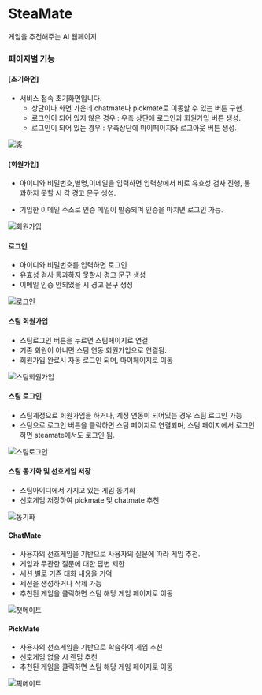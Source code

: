 # SteaMate
게임을 추천해주는 AI 웹페이지


### 페이지별 기능

#### [초기화면]
- 서비스 접속 초기화면입니다.
    - 상단이나 화면 가운데 chatmate나 pickmate로 이동할 수 있는 버튼 구현.
    - 로그인이 되어 있지 않은 경우 : 우측 상단에 로그인과 회원가입 버튼 생성.
    - 로그인이 되어 있는 경우 : 우측상단에 마이페이지와 로그아웃 버튼 생성. 

![홈](https://github.com/user-attachments/assets/de56b120-3497-4441-af6e-6f1ea3b54a63)

#### [회원가입]
- 아이디와 비밀번호,별명,이메일을 입력하면 입력창에서 바로 유효성 검사 진행, 통과하지 못할 시 각 경고 문구 생성.

- 기입한 이메일 주소로 인증 메일이 발송되며 인증을 마치면 로그인 가능.


![회원가입](https://github.com/user-attachments/assets/01849fe7-33be-43b2-8862-a71a5500535f)

#### 로그인
- 아이디와 비밀번호를 입력하면 로그인
- 유효성 검사 통과하지 못할시 경고 문구 생성
- 이메일 인증 안되었을 시 경고 문구 생성

![로그인](https://github.com/user-attachments/assets/4de85fc6-6b3b-4582-b60b-1b895d71e58f)

#### 스팀 회원가입
- 스팀로그인 버튼을 누르면 스팀페이지로 연결.
- 기존 회원이 아니면 스팀 연동 회원가입으로 연결됨.
- 회원가입 완료시 자동 로그인 되며, 마이페이지로 이동

![스팀회원가입](https://github.com/user-attachments/assets/54ba6f3b-1dea-4320-bea9-08082193699c)

#### 스팀 로그인
- 스팀계정으로 회원가입을 하거나, 계정 연동이 되어있는 경우 스팀 로그인 가능
- 스팀으로 로그인 버튼을 클릭하면 스팀 페이지로 연결되며, 스팀 페이지에서 로그인 하면 steamate에서도 로그인 됨.

![스팀로그인](https://github.com/user-attachments/assets/0a42de33-402e-48a2-adfb-ef23bd46df49)

#### 스팀 동기화 및 선호게임 저장
- 스팀아이디에서 가지고 있는 게임 동기화
- 선호게임 저장하여 pickmate 및 chatmate 추천

![동기화](https://github.com/user-attachments/assets/3b63d339-a490-46e3-857e-154336c6cb70)

#### ChatMate
- 사용자의 선호게임을 기반으로 사용자의 질문에 따라 게임 추천.
- 게임과 무관한 질문에 대한 답변 제한
- 세션 별로 기존 대화 내용을 기억
- 세션을 생성하거나 삭제 가능
- 추천된 게임을 클릭하면 스팀 해당 게임 페이지로 이동

![챗메이트](https://github.com/user-attachments/assets/10f1e147-852b-4f50-bbf7-4a32cd09e344)

#### PickMate
- 사용자의 선호게임을 기반으로 학습하여 게임 추천
- 선호게임 없을 시 랜덤 추천
- 추천된 게임을 클릭하면 스팀 해당 게임 페이지로 이동

![픽메이트](https://github.com/user-attachments/assets/af126a71-b75a-4d52-9184-dd4eaf08870c)

